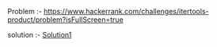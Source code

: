 Problem :- https://www.hackerrank.com/challenges/itertools-product/problem?isFullScreen=true

solution :- [Solution1](Hackerrank/intertools/intertoolsproduct.py)
